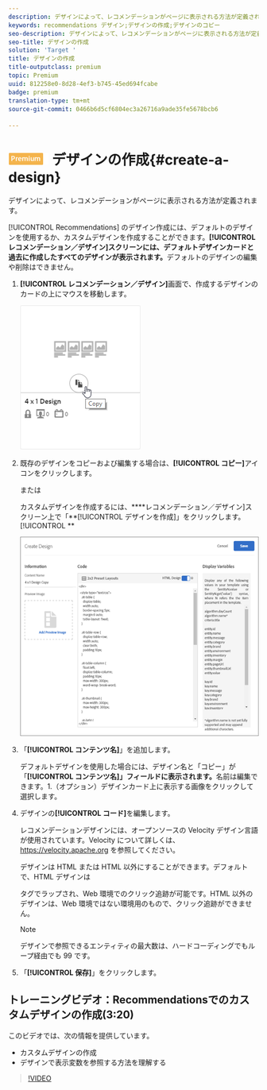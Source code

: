 ```yaml
---
description: デザインによって、レコメンデーションがページに表示される方法が定義されます。
keywords: recommendations デザイン;デザインの作成;デザインのコピー
seo-description: デザインによって、レコメンデーションがページに表示される方法が定義されます。
seo-title: デザインの作成
solution: 'Target '
title: デザインの作成
title-outputclass: premium
topic: Premium
uuid: 812258e0-8d28-4ef3-b745-45ed694fcabe
badge: premium
translation-type: tm+mt
source-git-commit: 0466b6d5cf6804ec3a26716a9ade35fe5678bcb6

---
```



# ![PREMIUM](/help/assets/premium.png) デザインの作成{#create-a-design}

デザインによって、レコメンデーションがページに表示される方法が定義されます。

[!UICONTROL Recommendations] のデザイン作成には、デフォルトのデザインを使用するか、カスタムデザインを作成することができます。**[!UICONTROL レコメンデーション／デザイン]スクリーンには、デフォルトデザインカードと過去に作成したすべてのデザインが表示されます。**&#x200B;デフォルトのデザインの編集や削除はできません。

1. **[!UICONTROL レコメンデーション／デザイン]**&#x200B;画面で、作成するデザインのカードの上にマウスを移動します。

   ![](assets/Card_CopyDesign.png)

1. 既存のデザインをコピーおよび編集する場合は、**[!UICONTROL コピー]**&#x200B;アイコンをクリックします。

   または

   カスタムデザインを作成するには、****&#x200B;レコメンデーション／デザイン]スクリーン上で「**[!UICONTROL デザインを作成]」をクリックします。[!UICONTROL **

   ![](assets/createDesign.png)

1. 「**[!UICONTROL コンテンツ名]**」を追加します。

   デフォルトデザインを使用した場合には、デザイン名と「コピー」が「**[!UICONTROL コンテンツ名]」フィールドに表示されます。**&#x200B;名前は編集できます。1.（オプション）デザインカード上に表示する画像をクリックして選択します。
1. デザインの&#x200B;**[!UICONTROL コード]**&#x200B;を編集します。

   レコメンデーションデザインには、オープンソースの Velocity デザイン言語が使用されています。Velocity について詳しくは、[](https://velocity.apache.org)https://velocity.apache.org を参照してください。

   デザインは HTML または HTML 以外にすることができます。デフォルトで、HTML デザインは <div> タグでラップされ、Web 環境でのクリック追跡が可能です。HTML 以外のデザインは、Web 環境ではない環境用のもので、クリック追跡ができません。

   >[!NOTE]
   >
   >デザインで参照できるエンティティの最大数は、ハードコーディングでもループ経由でも 99 です。

1. 「**[!UICONTROL 保存]**」をクリックします。

## トレーニングビデオ：Recommendationsでのカスタムデザインの作成(3:20)

このビデオでは、次の情報を提供しています。

* カスタムデザインの作成
* デザインで表示変数を参照する方法を理解する

>[!VIDEO](https://video.tv.adobe.com/v/27687?captions=jpn)
